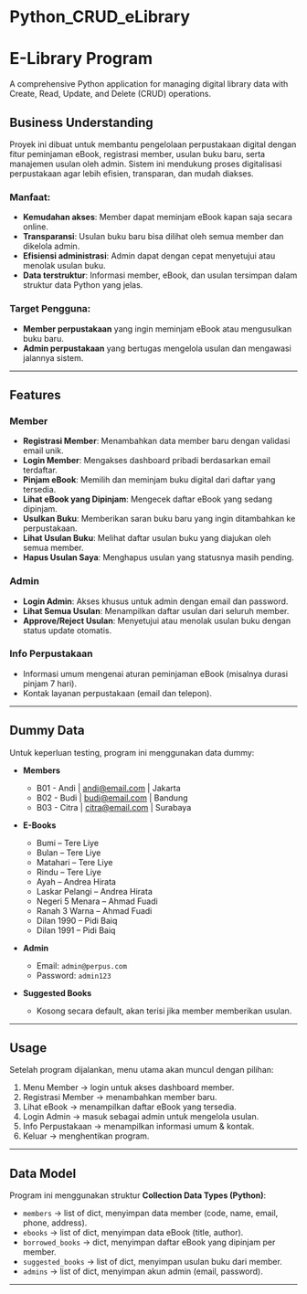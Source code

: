 # Python_CRUD_eLibrary

# E-Library Program

A comprehensive Python application for managing digital library data with Create, Read, Update, and Delete (CRUD) operations.  

## Business Understanding

Proyek ini dibuat untuk membantu pengelolaan perpustakaan digital dengan fitur peminjaman eBook, registrasi member, usulan buku baru, serta manajemen usulan oleh admin. Sistem ini mendukung proses digitalisasi perpustakaan agar lebih efisien, transparan, dan mudah diakses.

### Manfaat:
- **Kemudahan akses**: Member dapat meminjam eBook kapan saja secara online.  
- **Transparansi**: Usulan buku baru bisa dilihat oleh semua member dan dikelola admin.  
- **Efisiensi administrasi**: Admin dapat dengan cepat menyetujui atau menolak usulan buku.  
- **Data terstruktur**: Informasi member, eBook, dan usulan tersimpan dalam struktur data Python yang jelas.  

### Target Pengguna:
- **Member perpustakaan** yang ingin meminjam eBook atau mengusulkan buku baru.  
- **Admin perpustakaan** yang bertugas mengelola usulan dan mengawasi jalannya sistem.  

---

## Features

### Member
- **Registrasi Member**: Menambahkan data member baru dengan validasi email unik.  
- **Login Member**: Mengakses dashboard pribadi berdasarkan email terdaftar.  
- **Pinjam eBook**: Memilih dan meminjam buku digital dari daftar yang tersedia.  
- **Lihat eBook yang Dipinjam**: Mengecek daftar eBook yang sedang dipinjam.  
- **Usulkan Buku**: Memberikan saran buku baru yang ingin ditambahkan ke perpustakaan.  
- **Lihat Usulan Buku**: Melihat daftar usulan buku yang diajukan oleh semua member.  
- **Hapus Usulan Saya**: Menghapus usulan yang statusnya masih pending.  

### Admin
- **Login Admin**: Akses khusus untuk admin dengan email dan password.  
- **Lihat Semua Usulan**: Menampilkan daftar usulan dari seluruh member.  
- **Approve/Reject Usulan**: Menyetujui atau menolak usulan buku dengan status update otomatis.  

### Info Perpustakaan
- Informasi umum mengenai aturan peminjaman eBook (misalnya durasi pinjam 7 hari).  
- Kontak layanan perpustakaan (email dan telepon).  

---

## Dummy Data

Untuk keperluan testing, program ini menggunakan data dummy:

- **Members**
  - B01 - Andi | andi@email.com | Jakarta  
  - B02 - Budi | budi@email.com | Bandung  
  - B03 - Citra | citra@email.com | Surabaya  

- **E-Books**
  - Bumi – Tere Liye  
  - Bulan – Tere Liye  
  - Matahari – Tere Liye  
  - Rindu – Tere Liye  
  - Ayah – Andrea Hirata  
  - Laskar Pelangi – Andrea Hirata  
  - Negeri 5 Menara – Ahmad Fuadi  
  - Ranah 3 Warna – Ahmad Fuadi  
  - Dilan 1990 – Pidi Baiq  
  - Dilan 1991 – Pidi Baiq  

- **Admin**
  - Email: `admin@perpus.com`  
  - Password: `admin123`  

- **Suggested Books**
  - Kosong secara default, akan terisi jika member memberikan usulan.  

---

## Usage

Setelah program dijalankan, menu utama akan muncul dengan pilihan:  

1. Menu Member → login untuk akses dashboard member.  
2. Registrasi Member → menambahkan member baru.  
3. Lihat eBook → menampilkan daftar eBook yang tersedia.  
4. Login Admin → masuk sebagai admin untuk mengelola usulan.  
5. Info Perpustakaan → menampilkan informasi umum & kontak.  
6. Keluar → menghentikan program.  

---

## Data Model

Program ini menggunakan struktur **Collection Data Types (Python)**:  

- `members` → list of dict, menyimpan data member (code, name, email, phone, address).  
- `ebooks` → list of dict, menyimpan data eBook (title, author).  
- `borrowed_books` → dict, menyimpan daftar eBook yang dipinjam per member.  
- `suggested_books` → list of dict, menyimpan usulan buku dari member.  
- `admins` → list of dict, menyimpan akun admin (email, password).  

---
